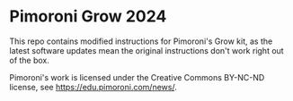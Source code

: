 # Pimoroni Grow 2024

This repo contains modified instructions for Pimoroni's Grow kit, as the latest software updates mean the original instructions don't work right out of the box. 
 
Pimoroni's work is licensed under the Creative Commons BY-NC-ND license, see https://edu.pimoroni.com/news/. 
